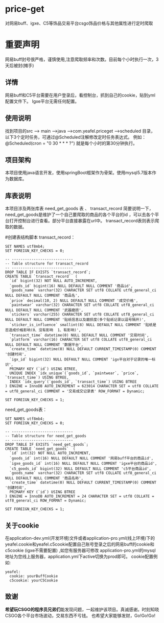 # price-get
对网易buff、igxe、C5等饰品交易平台csgo饰品价格与其他属性进行定时爬取

# 重要声明
网易buff封号很严格，谨慎使用,注意爬取频率和次数。目前每个小时执行一次，3天后被封(摊手)

## 详情
网易buff和C5平台需要在用户登录后，看控制台，抓到自己的cookie，贴到yml配置文件下。
Igxe平台无需任何配置。


## 使用说明
找到项目的src --> main -->java -->com.yeafel.priceget -->scheduled 目录，以下3个定时任务，可通过@Scheduled注解修改定时任务表达式。
例如：  @Scheduled(cron = "0 30 * * * ?")   就是每个小时的第30分钟执行。




## 项目架构
本项目使用java语言开发，使用springBoot框架作为骨架。使用mysql5.7版本作为数据库。




## 库表说明
本项目涉及两张库表  need_get_goods 表  、  transact_record
简要说明一下， need_get_goods是维护了一个自己要爬取的商品的各个平台的id ，可以去各个平台打开控制台进行查看。部分平台直接暴露在url中。
transact_record表则表示爬取的数据。


#创建表结构脚本
transact_record：
```
SET NAMES utf8mb4;
SET FOREIGN_KEY_CHECKS = 0;

-- ----------------------------
-- Table structure for transact_record
-- ----------------------------
DROP TABLE IF EXISTS `transact_record`;
CREATE TABLE `transact_record`  (
  `id` bigint(32) NOT NULL AUTO_INCREMENT,
  `goods_id` bigint(16) NULL DEFAULT NULL COMMENT '商品id',
  `goods_name` varchar(32) CHARACTER SET utf8 COLLATE utf8_general_ci NULL DEFAULT NULL COMMENT '商品名',
  `price` decimal(10, 2) NULL DEFAULT NULL COMMENT '成交价格',
  `paintwear` varchar(32) CHARACTER SET utf8 COLLATE utf8_general_ci NULL DEFAULT NULL COMMENT '武器磨损',
  `stickers` varchar(255) CHARACTER SET utf8 COLLATE utf8_general_ci NULL DEFAULT NULL COMMENT '贴纸信息以及磨损度(多个贴纸记录以逗号隔开)',
  `sticker_is_influence` smallint(8) NULL DEFAULT NULL COMMENT '贴纸是否造成价格影响(0、没有影响  1、有影响)',
  `transact_time` datetime(0) NULL DEFAULT NULL COMMENT '交易时间',
  `platform` varchar(16) CHARACTER SET utf8 COLLATE utf8_general_ci NULL DEFAULT NULL COMMENT '数据平台',
  `create_time` datetime(0) NULL DEFAULT CURRENT_TIMESTAMP(0) COMMENT '创建时间',
  `igx_id` bigint(32) NULL DEFAULT NULL COMMENT 'igx平台对于记录的唯一标识',
  PRIMARY KEY (`id`) USING BTREE,
  UNIQUE INDEX `idx_unique`(`goods_id`, `paintwear`, `price`, `transact_time`) USING BTREE,
  INDEX `idx_query`(`goods_id`, `transact_time`) USING BTREE
) ENGINE = InnoDB AUTO_INCREMENT = 623014 CHARACTER SET = utf8 COLLATE = utf8_general_ci COMMENT = '交易成交记录表' ROW_FORMAT = Dynamic;

SET FOREIGN_KEY_CHECKS = 1;
```

need_get_goods表：
```
SET NAMES utf8mb4;
SET FOREIGN_KEY_CHECKS = 0;

-- ----------------------------
-- Table structure for need_get_goods
-- ----------------------------
DROP TABLE IF EXISTS `need_get_goods`;
CREATE TABLE `need_get_goods`  (
  `id` int(32) NOT NULL AUTO_INCREMENT,
  `goods_id` int(16) NULL DEFAULT NULL COMMENT '网易buff平台的商品id',
  `igxe_goods_id` int(16) NULL DEFAULT NULL COMMENT 'igxe平台的商品id',
  `c5_goods_id` bigint(32) NULL DEFAULT NULL COMMENT 'c5平台商品id',
  `goods_name` varchar(32) CHARACTER SET utf8 COLLATE utf8_general_ci NULL DEFAULT NULL COMMENT '商品名称',
  `create_time` datetime(0) NULL DEFAULT CURRENT_TIMESTAMP(0) COMMENT '创建时间',
  PRIMARY KEY (`id`) USING BTREE
) ENGINE = InnoDB AUTO_INCREMENT = 24 CHARACTER SET = utf8 COLLATE = utf8_general_ci ROW_FORMAT = Dynamic;

SET FOREIGN_KEY_CHECKS = 1;
```

## 关于cookie
在application-dev.yml(开发环境)文件或者application-pro.yml(线上环境)下的yeafel.cookie和yeafel.c5cookie配置自己账号登录之后的网易buff的cookie和c5cookie (igxe不需要配置)
,如您有服务器可修改 application-pro.yml的mysql地址为您线上服务器，application.yml下active切换为prod即可。
cookie配置例如:
```
yeafel:
  cookie: yourBuffCookie
  c5cookie: yourC5Cookie
```



## 致谢
**希望玩CSGO的程序员兄弟们**能发现问题，一起维护该项目。真诚感谢。时刻知晓CSGO各个平台市场波动，交易东西不亏钱。
也希望大家能够发财，Go!Go!Go!
